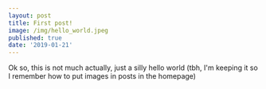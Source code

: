 ```yaml
---
layout: post
title: First post!
image: /img/hello_world.jpeg
published: true
date: '2019-01-21'
---
```


Ok so, this is not much actually, just a silly hello world (tbh, I'm keeping it so I remember how to put images in posts in the homepage)
